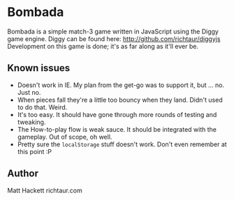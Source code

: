 # Bombada

Bombada is a simple match-3 game written in JavaScript using the Diggy game engine.
Diggy can be found here: http://github.com/richtaur/diggyjs
Development on this game is done; it's as far along as it'll ever be.

## Known issues

- Doesn't work in IE. My plan from the get-go was to support it, but ... no. Just no.
- When pieces fall they're a little too bouncy when they land. Didn't used to do that. Weird.
- It's too easy. It should have gone through more rounds of testing and tweaking.
- The How-to-play flow is weak sauce. It should be integrated with the gameplay. Out of scope, oh well.
- Pretty sure the `localStorage` stuff doesn't work. Don't even remember at this point :P

## Author

Matt Hackett
richtaur.com
